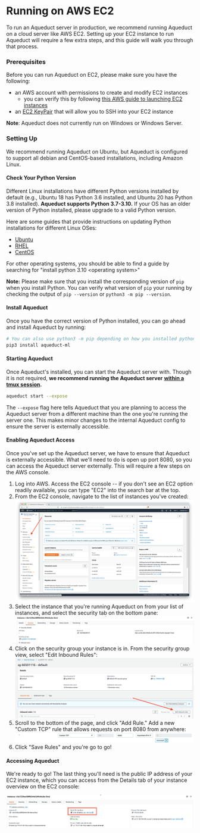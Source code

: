 # Running on AWS EC2

To run an Aqueduct server in production, we recommend running Aqueduct on a cloud server like AWS EC2. Setting up your EC2 instance to run Aqueduct will require a few extra steps, and this guide will walk you through that process.&#x20;

### Prerequisites

Before you can run Aqueduct on EC2, please make sure you have the following:

* an AWS account with permissions to create and modify EC2 instances
  * you can verify this by following [this AWS guide to launching EC2 instances](https://docs.aws.amazon.com/AWSEC2/latest/UserGuide/ec2-launch-instance-wizard.html)
* an [EC2 KeyPair](https://docs.aws.amazon.com/AWSEC2/latest/UserGuide/ec2-key-pairs.html) that will allow you to SSH into your EC2 instance

**Note**: Aqueduct does not currently run on Windows or Windows Server.

### Setting Up

We recommend running Aqueduct on Ubuntu, but Aqueduct is configured to support all debian and CentOS-based installations, including Amazon Linux.&#x20;

#### Check Your Python Version

Different Linux installations have different Python versions installed by default (e.g., Ubuntu 18 has Python 3.6 installed, and Ubuntu 20 has Python 3.8 installed). **Aqueduct supports Python 3.7-3.10.** If your OS has an older version of Python installed, please upgrade to a valid Python version.&#x20;

Here are some guides that provide instructions on updating Python installations for different Linux OSes:&#x20;

* [Ubuntu](https://computingforgeeks.com/how-to-install-python-on-ubuntu-linux-system/)
* [RHEL](https://access.redhat.com/documentation/en-us/red\_hat\_enterprise\_linux/8/html/configuring\_basic\_system\_settings/assembly\_installing-and-using-python\_configuring-basic-system-settings)
* [CentOS](https://techviewleo.com/how-to-install-python-on-centos-linux/)

For other operating systems, you should be able to find a guide by searching for "install python 3.10 \<operating system>"

**Note:** Please make sure that you install the corresponding version of `pip` when you install Python. You can verify what version of `pip` your running by checking the output of `pip --version` or `python3 -m pip --version`.

#### Install Aqueduct&#x20;

Once you have the correct version of Python installed, you can go ahead and install Aqueduct by running:

```bash
# You can also use python3 -m pip depending on how you installed python & pip.
pip3 install aqueduct-ml
```

#### Starting Aqueduct

Once Aqueduct's installed, you can start the Aqueduct server with. Though it is not required, **we recommend running the Aqueduct server** [**within a tmux session**](https://github.com/tmux/tmux/wiki)**.**

```bash
aqueduct start --expose
```

The `--expose` flag here tells Aqueduct that you are planning to access the Aqueduct server from a different machine than the one you're running the server one. This makes minor changes to the internal Aqueduct config to ensure the server is externally accessible.&#x20;

#### Enabling Aqueduct Access

Once you've set up the Aqueduct server, we have to ensure that Aqueduct is externally accessible. What we'll need to do is open up port 8080, so you can access the Aqueduct server externally. This will require a few steps on the AWS console.

1. Log into AWS. Access the EC2 console -- if you don't see an EC2 option readily available, you can type "EC2" into the search bar at the top.
2. From the EC2 console, navigate to the list of instances you've created: \
   &#x20;![](<../.gitbook/assets/image (13) (1) (1) (1).png>)
3. Select the instance that you're running Aqueduct on from your list of instances, and select the security tab on the bottom pane: \
   ![](<../.gitbook/assets/image (9).png>)
4. Click on the security group your instance is in. From the security group view, select "Edit Inbound Rules":\
   ![](<../.gitbook/assets/image (10).png>)
5. Scroll to the bottom of the page, and click "Add Rule." Add a new "Custom TCP" rule that allows requests on port 8080 from anywhere: \
   ![](<../.gitbook/assets/image (11).png>)
6. Click "Save Rules" and you're go to go!

#### Accessing Aqueduct

We're ready to go! The last thing you'll need is the public IP address of your EC2 instance, which you can access from the Details tab of your instance overview on the EC2 console:

![](<../.gitbook/assets/image (14).png>)
